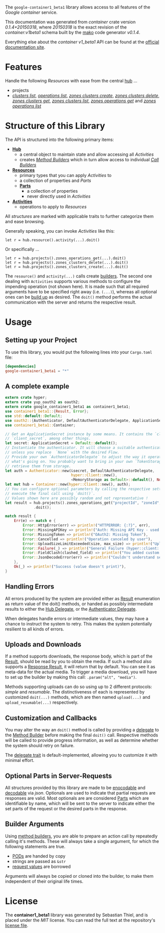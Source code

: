 <!---
DO NOT EDIT !
This file was generated automatically from 'src/mako/api/README.md.mako'
DO NOT EDIT !
-->
The `google-container1_beta1` library allows access to all features of the *Google container* service.

This documentation was generated from *container* crate version *0.1.4+20150318*, where *20150318* is the exact revision of the *container:v1beta1* schema built by the [mako](http://www.makotemplates.org/) code generator *v0.1.4*.

Everything else about the *container* *v1_beta1* API can be found at the
[official documentation site](https://cloud.google.com/container-engine/docs/v1beta1/).
# Features

Handle the following *Resources* with ease from the central [hub](http://byron.github.io/google-apis-rs/google-container1_beta1/struct.Container.html) ... 

* projects
 * [*clusters list*](http://byron.github.io/google-apis-rs/google-container1_beta1/struct.ProjectClusterListCall.html), [*operations list*](http://byron.github.io/google-apis-rs/google-container1_beta1/struct.ProjectOperationListCall.html), [*zones clusters create*](http://byron.github.io/google-apis-rs/google-container1_beta1/struct.ProjectZoneClusterCreateCall.html), [*zones clusters delete*](http://byron.github.io/google-apis-rs/google-container1_beta1/struct.ProjectZoneClusterDeleteCall.html), [*zones clusters get*](http://byron.github.io/google-apis-rs/google-container1_beta1/struct.ProjectZoneClusterGetCall.html), [*zones clusters list*](http://byron.github.io/google-apis-rs/google-container1_beta1/struct.ProjectZoneClusterListCall.html), [*zones operations get*](http://byron.github.io/google-apis-rs/google-container1_beta1/struct.ProjectZoneOperationGetCall.html) and [*zones operations list*](http://byron.github.io/google-apis-rs/google-container1_beta1/struct.ProjectZoneOperationListCall.html)




# Structure of this Library

The API is structured into the following primary items:

* **[Hub](http://byron.github.io/google-apis-rs/google-container1_beta1/struct.Container.html)**
    * a central object to maintain state and allow accessing all *Activities*
    * creates [*Method Builders*](http://byron.github.io/google-apis-rs/google-container1_beta1/trait.MethodsBuilder.html) which in turn
      allow access to individual [*Call Builders*](http://byron.github.io/google-apis-rs/google-container1_beta1/trait.CallBuilder.html)
* **[Resources](http://byron.github.io/google-apis-rs/google-container1_beta1/trait.Resource.html)**
    * primary types that you can apply *Activities* to
    * a collection of properties and *Parts*
    * **[Parts](http://byron.github.io/google-apis-rs/google-container1_beta1/trait.Part.html)**
        * a collection of properties
        * never directly used in *Activities*
* **[Activities](http://byron.github.io/google-apis-rs/google-container1_beta1/trait.CallBuilder.html)**
    * operations to apply to *Resources*

All *structures* are marked with applicable traits to further categorize them and ease browsing.

Generally speaking, you can invoke *Activities* like this:

```Rust,ignore
let r = hub.resource().activity(...).doit()
```

Or specifically ...

```ignore
let r = hub.projects().zones_operations_get(...).doit()
let r = hub.projects().zones_clusters_delete(...).doit()
let r = hub.projects().zones_clusters_create(...).doit()
```

The `resource()` and `activity(...)` calls create [builders][builder-pattern]. The second one dealing with `Activities` 
supports various methods to configure the impending operation (not shown here). It is made such that all required arguments have to be 
specified right away (i.e. `(...)`), whereas all optional ones can be [build up][builder-pattern] as desired.
The `doit()` method performs the actual communication with the server and returns the respective result.

# Usage

## Setting up your Project

To use this library, you would put the following lines into your `Cargo.toml` file:

```toml
[dependencies]
google-container1_beta1 = "*"
```

## A complete example

```Rust
extern crate hyper;
extern crate yup_oauth2 as oauth2;
extern crate google_container1_beta1 as container1_beta1;
use container1_beta1::{Result, Error};
use std::default::Default;
use oauth2::{Authenticator, DefaultAuthenticatorDelegate, ApplicationSecret, MemoryStorage};
use container1_beta1::Container;

// Get an ApplicationSecret instance by some means. It contains the `client_id` and 
// `client_secret`, among other things.
let secret: ApplicationSecret = Default::default();
// Instantiate the authenticator. It will choose a suitable authentication flow for you, 
// unless you replace  `None` with the desired Flow.
// Provide your own `AuthenticatorDelegate` to adjust the way it operates and get feedback about 
// what's going on. You probably want to bring in your own `TokenStorage` to persist tokens and
// retrieve them from storage.
let auth = Authenticator::new(&secret, DefaultAuthenticatorDelegate,
                              hyper::Client::new(),
                              <MemoryStorage as Default>::default(), None);
let mut hub = Container::new(hyper::Client::new(), auth);
// You can configure optional parameters by calling the respective setters at will, and
// execute the final call using `doit()`.
// Values shown here are possibly random and not representative !
let result = hub.projects().zones_operations_get("projectId", "zoneId", "operationId")
             .doit();

match result {
    Err(e) => match e {
        Error::HttpError(err) => println!("HTTPERROR: {:?}", err),
        Error::MissingAPIKey => println!("Auth: Missing API Key - used if there are no scopes"),
        Error::MissingToken => println!("OAuth2: Missing Token"),
        Error::Cancelled => println!("Operation canceled by user"),
        Error::UploadSizeLimitExceeded(size, max_size) => println!("Upload size too big: {} of {}", size, max_size),
        Error::Failure(_) => println!("General Failure (hyper::client::Response doesn't print)"),
        Error::FieldClash(clashed_field) => println!("You added custom parameter which is part of builder: {:?}", clashed_field),
        Error::JsonDecodeError(err) => println!("Couldn't understand server reply - maybe API needs update: {:?}", err),
    },
    Ok(_) => println!("Success (value doesn't print)"),
}

```
## Handling Errors

All errors produced by the system are provided either as [Result](http://byron.github.io/google-apis-rs/google-container1_beta1/enum.Result.html) enumeration as return value of 
the doit() methods, or handed as possibly intermediate results to either the 
[Hub Delegate](http://byron.github.io/google-apis-rs/google-container1_beta1/trait.Delegate.html), or the [Authenticator Delegate](http://byron.github.io/google-apis-rs/google-container1_beta1/../yup-oauth2/trait.AuthenticatorDelegate.html).

When delegates handle errors or intermediate values, they may have a chance to instruct the system to retry. This 
makes the system potentially resilient to all kinds of errors.

## Uploads and Downloads
If a method supports downloads, the response body, which is part of the [Result](http://byron.github.io/google-apis-rs/google-container1_beta1/enum.Result.html), should be
read by you to obtain the media.
If such a method also supports a [Response Result](http://byron.github.io/google-apis-rs/google-container1_beta1/trait.ResponseResult.html), it will return that by default.
You can see it as meta-data for the actual media. To trigger a media download, you will have to set up the builder by making
this call: `.param("alt", "media")`.

Methods supporting uploads can do so using up to 2 different protocols: 
*simple* and *resumable*. The distinctiveness of each is represented by customized 
`doit(...)` methods, which are then named `upload(...)` and `upload_resumable(...)` respectively.

## Customization and Callbacks

You may alter the way an `doit()` method is called by providing a [delegate](http://byron.github.io/google-apis-rs/google-container1_beta1/trait.Delegate.html) to the 
[Method Builder](http://byron.github.io/google-apis-rs/google-container1_beta1/trait.CallBuilder.html) before making the final `doit()` call. 
Respective methods will be called to provide progress information, as well as determine whether the system should 
retry on failure.

The [delegate trait](http://byron.github.io/google-apis-rs/google-container1_beta1/trait.Delegate.html) is default-implemented, allowing you to customize it with minimal effort.

## Optional Parts in Server-Requests

All structures provided by this library are made to be [enocodable](http://byron.github.io/google-apis-rs/google-container1_beta1/trait.RequestValue.html) and 
[decodable](http://byron.github.io/google-apis-rs/google-container1_beta1/trait.ResponseResult.html) via *json*. Optionals are used to indicate that partial requests are responses 
are valid.
Most optionals are are considered [Parts](http://byron.github.io/google-apis-rs/google-container1_beta1/trait.Part.html) which are identifiable by name, which will be sent to 
the server to indicate either the set parts of the request or the desired parts in the response.

## Builder Arguments

Using [method builders](http://byron.github.io/google-apis-rs/google-container1_beta1/trait.CallBuilder.html), you are able to prepare an action call by repeatedly calling it's methods.
These will always take a single argument, for which the following statements are true.

* [PODs][wiki-pod] are handed by copy
* strings are passed as `&str`
* [request values](http://byron.github.io/google-apis-rs/google-container1_beta1/trait.RequestValue.html) are borrowed

Arguments will always be copied or cloned into the builder, to make them independent of their original life times.

[wiki-pod]: http://en.wikipedia.org/wiki/Plain_old_data_structure
[builder-pattern]: http://en.wikipedia.org/wiki/Builder_pattern
[google-go-api]: https://github.com/google/google-api-go-client

# License
The **container1_beta1** library was generated by Sebastian Thiel, and is placed 
under the *MIT* license.
You can read the full text at the repository's [license file][repo-license].

[repo-license]: https://github.com/Byron/google-apis-rs/LICENSE.md
